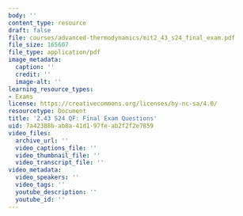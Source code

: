 ```yaml
---
body: ''
content_type: resource
draft: false
file: courses/advanced-thermodynamics/mit2_43_s24_final_exam.pdf
file_size: 165607
file_type: application/pdf
image_metadata:
  caption: ''
  credit: ''
  image-alt: ''
learning_resource_types:
- Exams
license: https://creativecommons.org/licenses/by-nc-sa/4.0/
resourcetype: Document
title: '2.43 S24 QF: Final Exam Questions'
uid: 7a42388b-ab8a-41d1-97fe-ab2f2f2e7859
video_files:
  archive_url: ''
  video_captions_file: ''
  video_thumbnail_file: ''
  video_transcript_file: ''
video_metadata:
  video_speakers: ''
  video_tags: ''
  youtube_description: ''
  youtube_id: ''
---
```

